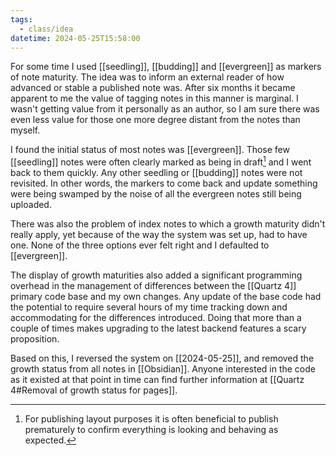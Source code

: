 ```yaml
---
tags:
  - class/idea
datetime: 2024-05-25T15:58:00
---
```

For some time I used [[seedling]], [[budding]] and [[evergreen]] as markers of note maturity. The idea was to inform an external reader of how advanced or stable a published note was. After six months it became apparent to me the value of tagging notes in this manner is marginal. I wasn't getting value from it personally as an author, so I am sure there was even less value for those one more degree distant from the notes than myself.

I found the initial status of most notes was [[evergreen]]. Those few [[seedling]] notes were often clearly marked as being in draft[^1] and I went back to them quickly. Any other seedling or [[budding]] notes were not revisited. In other words, the markers to come back and update something were being swamped by the noise of all the evergreen notes still being uploaded.

There was also the problem of index notes to which a growth maturity didn't really apply, yet because of the way the system was set up, had to have one. None of the three options ever felt right and I defaulted to [[evergreen]].

The display of growth maturities also added a significant programming overhead in the management of differences between the [[Quartz 4]] primary code base and my own changes. Any update of the base code had the potential to require several hours of my time tracking down and accommodating for the differences introduced. Doing that more than a couple of times makes upgrading to the latest backend features a scary proposition.

Based on this, I reversed the system on [[2024-05-25]], and removed the growth status from all notes in [[Obsidian]]. Anyone interested in the code as it existed at that point in time can find further information at [[Quartz 4#Removal of growth status for pages]].

[^1]: For publishing layout purposes it is often beneficial to publish prematurely to confirm everything is looking and behaving as expected.